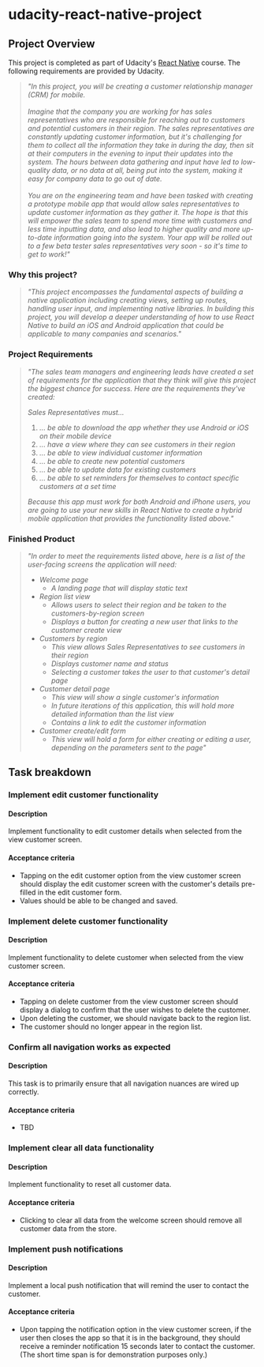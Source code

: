 # udacity-react-native-project

## Project Overview

This project is completed as part of Udacity's [React Native](https://www.udacity.com/enrollment/cd0444/1.0.3) course. The following requirements are provided by Udacity.

> _"In this project, you will be creating a customer relationship manager (CRM) for mobile.<br><br>Imagine that the company you are working for has sales representatives who are responsible for reaching out to customers and potential customers in their region. The sales representatives are constantly updating customer information, but it's challenging for them to collect all the information they take in during the day, then sit at their computers in the evening to input their updates into the system. The hours between data gathering and input have led to low-quality data, or no data at all, being put into the system, making it easy for company data to go out of date.<br><br>You are on the engineering team and have been tasked with creating a prototype mobile app that would allow sales representatives to update customer information as they gather it. The hope is that this will empower the sales team to spend more time with customers and less time inputting data, and also lead to higher quality and more up-to-date information going into the system. Your app will be rolled out to a few beta tester sales representatives very soon - so it's time to get to work!"_

### Why this project?

> _"This project encompasses the fundamental aspects of building a native application including creating views, setting up routes, handling user input, and implementing native libraries. In building this project, you will develop a deeper understanding of how to use React Native to build an iOS and Android application that could be applicable to many companies and scenarios."_

### Project Requirements

> _"The sales team managers and engineering leads have created a set of requirements for the application that they think will give this project the biggest chance for success. Here are the requirements they've created:_
>
> _Sales Representatives must..._
>
> 1.  _... be able to download the app whether they use Android or iOS on their mobile device_
> 2.  _... have a view where they can see customers in their region_
> 3.  _... be able to view individual customer information_
> 4.  _... be able to create new potential customers_
> 5.  _... be able to update data for existing customers_
> 6.  _... be able to set reminders for themselves to contact specific customers at a set time_
>
> _Because this app must work for both Android and iPhone users, you are going to use your new skills in React Native to create a hybrid mobile application that provides the functionality listed above."_

### Finished Product

> _"In order to meet the requirements listed above, here is a list of the user-facing screens the application will need:_
>
> - _Welcome page_
>   - _A landing page that will display static text_
> - _Region list view_
>   - _Allows users to select their region and be taken to the customers-by-region screen_
>   - _Displays a button for creating a new user that links to the customer create view_
> - _Customers by region_
>   - _This view allows Sales Representatives to see customers in their region_
>   - _Displays customer name and status_
>   - _Selecting a customer takes the user to that customer's detail page_
> - _Customer detail page_
>   - _This view will show a single customer's information_
>   - _In future iterations of this application, this will hold more detailed information than the list view_
>   - _Contains a link to edit the customer information_
> - _Customer create/edit form_
>   - _This view will hold a form for either creating or editing a user, depending on the parameters sent to the page"_

## Task breakdown

### Implement edit customer functionality

#### Description

Implement functionality to edit customer details when selected from the view customer screen.

#### Acceptance criteria

- Tapping on the edit customer option from the view customer screen should display the edit customer screen with the customer's details pre-filled in the edit customer form.
- Values should be able to be changed and saved.

### Implement delete customer functionality

#### Description

Implement functionality to delete customer when selected from the view customer screen.

#### Acceptance criteria

- Tapping on delete customer from the view customer screen should display a dialog to confirm that the user wishes to delete the customer.
- Upon deleting the customer, we should navigate back to the region list.
- The customer should no longer appear in the region list.

### Confirm all navigation works as expected

#### Description

This task is to primarily ensure that all navigation nuances are wired up correctly.

#### Acceptance criteria

- TBD

### Implement clear all data functionality

#### Description

Implement functionality to reset all customer data.

#### Acceptance criteria

- Clicking to clear all data from the welcome screen should remove all customer data from the store.

### Implement push notifications

#### Description

Implement a local push notification that will remind the user to contact the customer.

#### Acceptance criteria

- Upon tapping the notification option in the view customer screen, if the user then closes the app so that it is in the background, they should receive a reminder notification 15 seconds later to contact the customer. (The short time span is for demonstration purposes only.)
